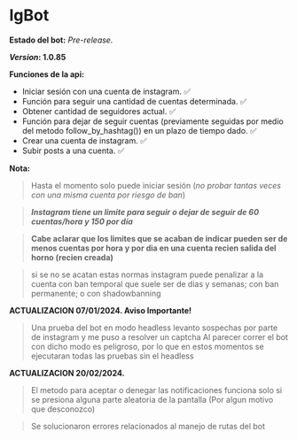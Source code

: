 # IgBot

**Estado del bot:** *_Pre-release._*

**_Version_: 1.0.85** 

**Funciones de la api:**
- Iniciar sesión con una cuenta de instagram. :white_check_mark:
- Función para seguir una cantidad de cuentas determinada. :white_check_mark:
- Obtener cantidad de seguidores actual. :white_check_mark:
- Función para dejar de seguir cuentas (previamente seguidas por medio del metodo follow_by_hashtag()) en un plazo de tiempo dado. :white_check_mark:
- Crear una cuenta de instagram. :white_check_mark:
- Subir posts a una cuenta. :white_check_mark:

**Nota:**
>Hasta el momento solo puede iniciar sesión (_no probar tantas veces con una misma cuenta por riesgo de ban_)

>_**Instagram tiene un limite para seguir o dejar de seguir de 60 cuentas/hora y 150 por día**_

>**Cabe aclarar que los limites que se acaban de indicar pueden ser de menos cuentas por hora y por dia en una cuenta recien salida del horno (recien creada)**

>si se no se acatan estas normas instagram puede penalizar a la cuenta con ban temporal que suele ser de dias y semanas; con ban permanente; o con shadowbanning

**ACTUALIZACION 07/01/2024. Aviso Importante!**
>Una prueba del bot en modo headless levanto sospechas por parte de instagram y me puso a resolver un captcha
>Al parecer correr el bot con dicho modo es peligroso, por lo que en estos momentos se ejecutaran todas las pruebas sin el headless

**ACTUALIZACION 20/02/2024.**
>El metodo para aceptar o denegar las notificaciones funciona solo si se presiona alguna parte aleatoria de la pantalla (Por algun motivo que desconozco)

>Se solucionaron errores relacionados al manejo de rutas del bot
